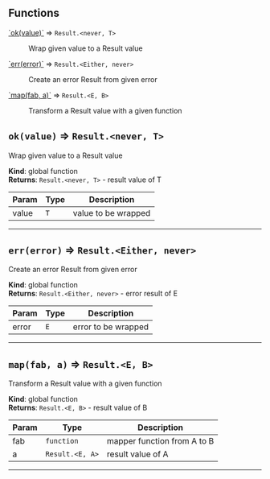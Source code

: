 
## Functions

<dl>
<dt><a href="#ok">`ok(value)`</a> ⇒ <code>Result.&lt;never, T&gt;</code></dt>
<dd><p>Wrap given value to a Result value</p>
</dd>
<dt><a href="#err">`err(error)`</a> ⇒ <code>Result.&lt;Either, never&gt;</code></dt>
<dd><p>Create an error Result from given error</p>
</dd>
<dt><a href="#map">`map(fab, a)`</a> ⇒ <code>Result.&lt;E, B&gt;</code></dt>
<dd><p>Transform a Result value with a given function</p>
</dd>
</dl>

<a name="ok"></a>

## `ok(value)` ⇒ <code>Result.&lt;never, T&gt;</code>
Wrap given value to a Result value

**Kind**: global function  
**Returns**: <code>Result.&lt;never, T&gt;</code> - result value of T  

| Param | Type | Description |
| --- | --- | --- |
| value | <code>T</code> | value to be wrapped |


* * *

<a name="err"></a>

## `err(error)` ⇒ <code>Result.&lt;Either, never&gt;</code>
Create an error Result from given error

**Kind**: global function  
**Returns**: <code>Result.&lt;Either, never&gt;</code> - error result of E  

| Param | Type | Description |
| --- | --- | --- |
| error | <code>E</code> | error to be wrapped |


* * *

<a name="map"></a>

## `map(fab, a)` ⇒ <code>Result.&lt;E, B&gt;</code>
Transform a Result value with a given function

**Kind**: global function  
**Returns**: <code>Result.&lt;E, B&gt;</code> - result value of B  

| Param | Type | Description |
| --- | --- | --- |
| fab | <code>function</code> | mapper function from A to B |
| a | <code>Result.&lt;E, A&gt;</code> | result value of A |


* * *
